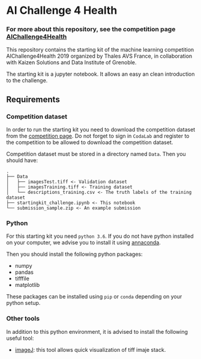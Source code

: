 # AI Challenge 4 Health

### For more about this repository, see the competition page [AIChallenge4Health](https://competitions.codalab.org/competitions/21639)

This repository contains the starting kit of the machine learning competition
AIChallenge4Health 2019 organized by Thales AVS France, in collaboration with Kaizen Solutions and Data Institute of Grenoble. 

The starting kit is a jupyter notebook. It allows an easy an clean introduction
to the challenge.

## Requirements 

### Competition dataset

In order to run the starting kit you need to download the competition dataset
from the [competition page](https://competitions.codalab.org/competitions/21639#participate). Do not forget to sign in `CodaLab` and
register to the competition to be allowed to download the competition dataset.

Competition dataset must be stored in a directory named `Data`. Then you
should have: 

```
.
├── Data
│   ├── imagesTest.tiff <- Validation dataset 
│   ├── imagesTraining.tiff <- Training dataset 
│   └── descriptions_training.csv <- The truth labels of the training dataset
├── startingkit_challenge.ipynb <- This notebook
└── submission_sample.zip <- An example submission
```

### Python 

For this starting kit you need `python 3.6`. If you do not have python installed on your
computer, we advise you to install it using
[annaconda](https://docs.anaconda.com/anaconda/install/).

Then you should install the following python packages:

- numpy
- pandas
- tifffile
- matplotlib

These packages can be installed using `pip` or `conda` depending on your python
setup.

### Other tools

In addition to this python environment, it is advised to install the following useful
tool:

- [imageJ](https://imagej.nih.gov/ij/index.html): this tool allows quick visualization
  of tiff imaje stack.

